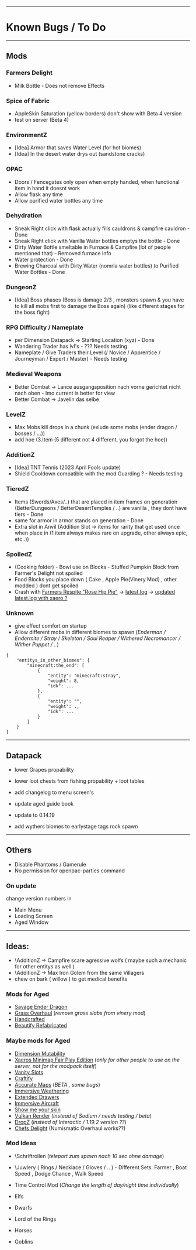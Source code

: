 *****
# Known Bugs / To Do
*****
## Mods

### Farmers Delight
- Milk Bottle - Does not remove Effects

### Spice of Fabric
- AppleSkin Saturation (yellow borders) don't show with Beta 4 version
- test on server (Beta 4)

### EnvironmentZ
- [Idea] Armor that saves Water Level \(for hot biomes)
- [Idea] In the desert water drys out \(sandstone cracks)

### OPAC
- Doors / Fencegates only open when empty handed, when functional item in hand it doesnt work
- Allow flask any time
- Allow purified water bottles any time

### Dehydration
- Sneak Right click with flask actually fills cauldrons & campfire cauldron - Done
- Sneak Right click with Vanilla Water bottles emptys the bottle - Done
- Dirty Water Bottle smeltable in Furnace & Campfire (lot of people mentioned that) - Removed furnace info
- Water protection - Done
- Brewing Charcoal with Dirty Water (nomrla water bottles) to Purified Water Bottles - Done

### DungeonZ
- [Idea] Boss phases (Boss is damage 2/3 , monsters spawn & you have to kill all mobs first to damage the Boss again) (like different stages for the boss fight)

### RPG Difficulty / Nameplate
- per Dimension Datapack -> Starting Location (xyz) - Done
- Wandering Trader has lvl's - ??? Needs testing
- Nameplate / Give Traders their Level (/ Novice / Apprentice / Journeyman / Expert / Master) - Needs testing

### Medieval Weapons
- Better Combat -> Lance ausgangsposition nach vorne gerichtet nicht nach oben - Imo current is better for view
- Better Combat -> Javelin das selbe

### LevelZ
- Max Mobs kill drops in a chunk (exlude some mobs (ender dragon / bosses / ...))
- add hoe (3.Item (5 different not 4 different, you forgot the hoe))

### AdditionZ
- [Idea] TNT Tennis (2023 April Fools update)
- Shield Cooldown compatible with the mod Guarding ? - Needs testing

### TieredZ
- Items (Swords/Axes/..) that are placed in item frames on generation (BetterDungeons / BetterDesertTemples / ..) are vanilla , they dont have tiers - Done
- same for armor in armor stands on generation - Done
- Extra slot in Anvil (Addition Slot -> items for rarity that get used once when place in (1 item always makes rare on upgrade, other always epic, etc..))

### SpoiledZ
- \(Cooking folder) - Bowl use on Blocks - Stuffed Pumpkin Block from Farmer's Delight not spoiled
- Food Blocks you place down ( Cake , Apple Pie(Vinery Mod) , other modded ) dont get spoiled
- Crash with [Farmers Respite "Rose Hip Pie"](https://beta.curseforge.com/minecraft/mc-mods/farmers-respite-fabric) -> [latest.log](https://gist.github.com/SpigotDE/1d055f0e746194d5c284b9ef9bd99ef7) -> [updated latest.log with xaero ?](https://gist.github.com/SpigotDE/67ff7c6e4791a89cce6aa7342dce8d23)

### Unknown
- give effect comfort on startup
- Allow different mobs in different biomes to spawn \(*Enderman / Endermite / Stray / Skeleton / Soul Reaper / Withered Necromancer / Wither Puppet / ..*)

```
{
    "entitys_in_other_biomes": {
        "minecraft:the_end": [
            {
                "entity": "minecraft:stray",
                "weight": 8,
                "idk": ...
            },
            {
                "entity": "",
                "weight": .,
                "idk": ...
            }
        ]
    }
}
```
*****
## Datapack

- lower Grapes propability

- lower loot chests from fishing propability + loot tables

- add changelog to menu screen's

- update aged guide book

- update to 0.14.19

- add wythers biomes to earlystage tags rock spawn

*****
## Others

- Disable Phantoms / Gamerule
- No permission for openpac-parties command

### On update

change version numbers in
- Main Menu
- Loading Screen
- Aged Window

*****
## Ideas:

- \AdditionZ -> Campfire scare agressive wolfs ( maybe such a mechanic for other entitys as well )
- \AdditionZ -> Max Iron Golem from the same Villagers
- chew on bark ( willow ) to get medical benefits

### Mods for Aged

- [Savage Ender Dragon](https://beta.curseforge.com/minecraft/mc-mods/savage-ender-dragon)
- [Grass Overhaul](https://www.curseforge.com/minecraft/mc-mods/grass-overhaul) \(*remove grass slabs from vinery mod*)
- [Handcrafted](https://www.curseforge.com/minecraft/mc-mods/handcrafted)
- [Beautify Refabricated](https://www.curseforge.com/minecraft/mc-mods/beautify-refabricated)

### Maybe mods for Aged
- [Dimension Mutability](https://beta.curseforge.com/minecraft/mc-mods/dimension-mutability)
- [Xaeros Minimap Fair Play Edition](https://beta.curseforge.com/minecraft/mc-mods/xaeros-minimap-fair-play-edition) \(*only for other people to use on the server, not for the modpack itself*)
- [Vanity Slots](https://beta.curseforge.com/minecraft/mc-mods/vanityslots)
- [Craftify](https://www.curseforge.com/minecraft/mc-mods/craftify)
- [Accurate Maps](https://www.curseforge.com/minecraft/mc-mods/accurate-maps) \(*BETA , some bugs*)
- [Immersive Weathering](https://www.curseforge.com/minecraft/mc-mods/immersive-weathering-fabric)
- [Extended Drawers](https://beta.curseforge.com/minecraft/mc-mods/extended-drawers)
- [Immersive Aircraft](https://beta.curseforge.com/minecraft/mc-mods/immersive-aircraft)
- [Show me your skin](https://www.curseforge.com/minecraft/mc-mods/show-me-your-skin)
- [Vulkan Render](https://www.curseforge.com/minecraft/mc-mods/vulkanmod) \(*instead of Sodium / needs testing / beta*)
- [DropZ](https://www.curseforge.com/minecraft/mc-mods/dropz) \(*instead of Interactic / 1.19.2 version ??*)
- [Chefs Delight](https://www.curseforge.com/minecraft/mc-mods/chefs-delight-fabric) \(Numismatic Overhaul works??)

### Mod Ideas

- \Schriftrollen \(*teleport zum spawn nach 10 sec ohne damage*)

- \Juwlery ( Rings / Necklace / Gloves / .. ) - Different Sets: Farmer , Boat Speed , Dodge Chance , Walk Speed

- Time Control Mod \(*Change the length of day/night time individually*)

- Elfs
- Dwarfs
- Lord of the Rings
- Horses
- Goblins
